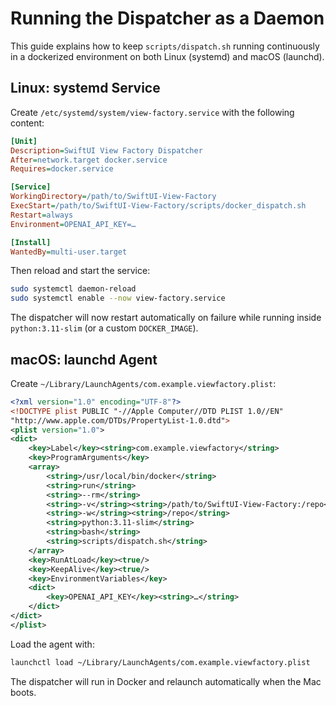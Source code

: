 # Running the Dispatcher as a Daemon

This guide explains how to keep `scripts/dispatch.sh` running continuously in a
dockerized environment on both Linux (systemd) and macOS (launchd).

## Linux: systemd Service

Create `/etc/systemd/system/view-factory.service` with the following content:

```ini
[Unit]
Description=SwiftUI View Factory Dispatcher
After=network.target docker.service
Requires=docker.service

[Service]
WorkingDirectory=/path/to/SwiftUI-View-Factory
ExecStart=/path/to/SwiftUI-View-Factory/scripts/docker_dispatch.sh
Restart=always
Environment=OPENAI_API_KEY=…

[Install]
WantedBy=multi-user.target
```

Then reload and start the service:

```bash
sudo systemctl daemon-reload
sudo systemctl enable --now view-factory.service
```

The dispatcher will now restart automatically on failure while running inside
`python:3.11-slim` (or a custom `DOCKER_IMAGE`).

## macOS: launchd Agent

Create `~/Library/LaunchAgents/com.example.viewfactory.plist`:

```xml
<?xml version="1.0" encoding="UTF-8"?>
<!DOCTYPE plist PUBLIC "-//Apple Computer//DTD PLIST 1.0//EN"
"http://www.apple.com/DTDs/PropertyList-1.0.dtd">
<plist version="1.0">
<dict>
    <key>Label</key><string>com.example.viewfactory</string>
    <key>ProgramArguments</key>
    <array>
        <string>/usr/local/bin/docker</string>
        <string>run</string>
        <string>--rm</string>
        <string>-v</string><string>/path/to/SwiftUI-View-Factory:/repo</string>
        <string>-w</string><string>/repo</string>
        <string>python:3.11-slim</string>
        <string>bash</string>
        <string>scripts/dispatch.sh</string>
    </array>
    <key>RunAtLoad</key><true/>
    <key>KeepAlive</key><true/>
    <key>EnvironmentVariables</key>
    <dict>
        <key>OPENAI_API_KEY</key><string>…</string>
    </dict>
</dict>
</plist>
```

Load the agent with:

```bash
launchctl load ~/Library/LaunchAgents/com.example.viewfactory.plist
```

The dispatcher will run in Docker and relaunch automatically when the Mac
boots.
